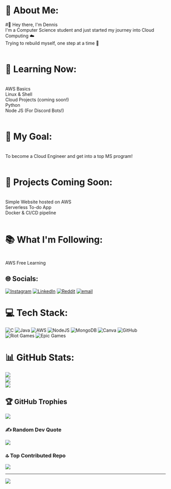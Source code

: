 # 💫 About Me:
#👋 Hey there, 
I'm Dennis<br>I'm a Computer Science student and just started my journey into Cloud Computing ☁️<br>Trying to rebuild myself, one step at a time 🙌<br><br>
# 🔧 Learning Now:
<br>AWS Basics<br>Linux & Shell<br>Cloud Projects (coming soon!)<br>Python<br>Node JS (For Discord Bots!)<br><br>
# 🌱 My Goal:
<br>To become a Cloud Engineer and get into a top MS program!<br><br>
# 🚀 Projects Coming Soon:
<br> Simple Website hosted on AWS<br> Serverless To-do App<br> Docker & CI/CD pipeline<br><br>
# 📚 What I'm Following:
<br>AWS Free Learning


## 🌐 Socials:
[![Instagram](https://img.shields.io/badge/Instagram-%23E4405F.svg?logo=Instagram&logoColor=white)](https://instagram.com/calllmedenz) [![LinkedIn](https://img.shields.io/badge/LinkedIn-%230077B5.svg?logo=linkedin&logoColor=white)](https://linkedin.com/in/dennis-pradhan) [![Reddit](https://img.shields.io/badge/Reddit-%23FF4500.svg?logo=Reddit&logoColor=white)](https://reddit.com/user/General_Baker_932) [![email](https://img.shields.io/badge/Email-D14836?logo=gmail&logoColor=white)](mailto:dennispradhan210406@gmail.com) 

# 💻 Tech Stack:
![C](https://img.shields.io/badge/c-%2300599C.svg?style=for-the-badge&logo=c&logoColor=white) ![Java](https://img.shields.io/badge/java-%23ED8B00.svg?style=for-the-badge&logo=openjdk&logoColor=white) ![AWS](https://img.shields.io/badge/AWS-%23FF9900.svg?style=for-the-badge&logo=amazon-aws&logoColor=white) ![NodeJS](https://img.shields.io/badge/node.js-6DA55F?style=for-the-badge&logo=node.js&logoColor=white) ![MongoDB](https://img.shields.io/badge/MongoDB-%234ea94b.svg?style=for-the-badge&logo=mongodb&logoColor=white) ![Canva](https://img.shields.io/badge/Canva-%2300C4CC.svg?style=for-the-badge&logo=Canva&logoColor=white) ![GitHub](https://img.shields.io/badge/github-%23121011.svg?style=for-the-badge&logo=github&logoColor=white) ![Riot Games](https://img.shields.io/badge/riotgames-D32936.svg?style=for-the-badge&logo=riotgames&logoColor=white) ![Epic Games](https://img.shields.io/badge/epicgames-%23313131.svg?style=for-the-badge&logo=epicgames&logoColor=white)
# 📊 GitHub Stats:
![](https://github-readme-stats.vercel.app/api?username=callmedenz&theme=dark&hide_border=false&include_all_commits=false&count_private=false)<br/>
![](https://nirzak-streak-stats.vercel.app/?user=callmedenz&theme=dark&hide_border=false)<br/>
![](https://github-readme-stats.vercel.app/api/top-langs/?username=callmedenz&theme=dark&hide_border=false&include_all_commits=false&count_private=false&layout=compact)

## 🏆 GitHub Trophies
![](https://github-profile-trophy.vercel.app/?username=callmedenz&theme=radical&no-frame=false&no-bg=true&margin-w=4)

### ✍️ Random Dev Quote
![](https://quotes-github-readme.vercel.app/api?type=horizontal&theme=radical)

### 🔝 Top Contributed Repo
![](https://github-contributor-stats.vercel.app/api?username=callmedenz&limit=5&theme=dark&combine_all_yearly_contributions=true)

---
[![](https://visitcount.itsvg.in/api?id=callmedenz&icon=0&color=0)](https://visitcount.itsvg.in)

<!-- Proudly created with GPRM ( https://gprm.itsvg.in ) -->

